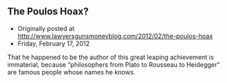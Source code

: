 ## The Poulos Hoax?

 * Originally posted at http://www.lawyersgunsmoneyblog.com/2012/02/the-poulos-hoax
 * Friday, February 17, 2012

That he happened to be the author of this great leaping achievement is immaterial, because “philosophers from Plato to Rousseau to Heidegger” are famous people whose names he knows.